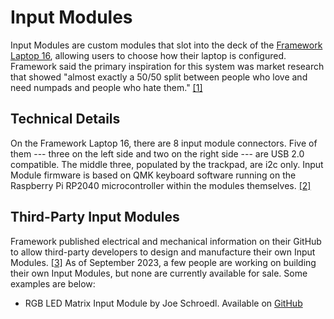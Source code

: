 # Input Modules

Input Modules are custom modules that slot into the deck of the [Framework Laptop 16](https://framewiki.net/framework-laptop-16), allowing users to choose how their laptop is configured. Framework said the primary inspiration for this system was market research that showed "almost exactly a 50/50 split between people who love and need numpads and people who hate them." [[1]](https://frame.work/blog/introducing-the-framework-laptop-16)

## Technical Details
On the Framework Laptop 16, there are 8 input module connectors. Five of them --- three on the left side and two on the right side --- are USB 2.0 compatible. The middle three, populated by the trackpad, are i2c only. Input Module firmware is based on QMK keyboard software running on the Raspberry Pi RP2040 microcontroller within the modules themselves. [[2]](https://github.com/FrameworkComputer/qmk_firmware)

## Third-Party Input Modules

Framework published electrical and mechanical information on their GitHub to allow third-party developers to design and manufacture their own Input Modules. [[3]]((https://github.com/FrameworkComputer/InputModules)) As of September 2023, a few people are working on building their own Input Modules, but none are currently available for sale. Some examples are below:

- RGB LED Matrix Input Module by Joe Schroedl. Available on [GitHub](https://github.com/corndog2000/RGB-LED-Matrix-Input-Module)
